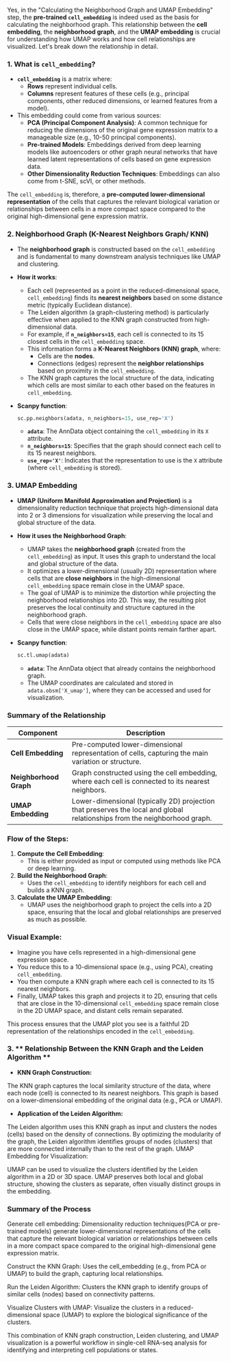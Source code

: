 Yes, in the "Calculating the Neighborhood Graph and UMAP Embedding" step, the **pre-trained `cell_embedding`** is indeed used as the basis for calculating the neighborhood graph. This relationship between the **cell embedding**, the **neighborhood graph**, and the **UMAP embedding** is crucial for understanding how UMAP works and how cell relationships are visualized. Let's break down the relationship in detail.

### 1. **What is `cell_embedding`?**
- **`cell_embedding`** is a matrix where:
  - **Rows** represent individual cells.
  - **Columns** represent features of these cells (e.g., principal components, other reduced dimensions, or learned features from a model).
- This embedding could come from various sources:
  - **PCA (Principal Component Analysis)**: A common technique for reducing the dimensions of the original gene expression matrix to a manageable size (e.g., 10-50 principal components).
  - **Pre-trained Models**: Embeddings derived from deep learning models like autoencoders or other graph neural networks that have learned latent representations of cells based on gene expression data.
  - **Other Dimensionality Reduction Techniques**: Embeddings can also come from t-SNE, scVI, or other methods.

The `cell_embedding` is, therefore, a **pre-computed lower-dimensional representation** of the cells that captures the relevant biological variation or relationships between cells in a more compact space compared to the original high-dimensional gene expression matrix.

### 2. **Neighborhood Graph (K-Nearest Neighbors Graph/ KNN)**
- The **neighborhood graph** is constructed based on the `cell_embedding` and is fundamental to many downstream analysis techniques like UMAP and clustering.
- **How it works**:
  - Each cell (represented as a point in the reduced-dimensional space, `cell_embedding`) finds its **nearest neighbors** based on some distance metric (typically Euclidean distance).
  - The Leiden algorithm (a graph-clustering method) is particularly effective when applied to the KNN graph constructed from high-dimensional data.
  - For example, if **`n_neighbors=15`**, each cell is connected to its 15 closest cells in the `cell_embedding` space.
  - This information forms a **K-Nearest Neighbors (KNN) graph**, where:
    - Cells are the **nodes**.
    - Connections (edges) represent the **neighbor relationships** based on proximity in the `cell_embedding`.
  - The KNN graph captures the local structure of the data, indicating which cells are most similar to each other based on the features in `cell_embedding`.

- **Scanpy function**:
  ```python
  sc.pp.neighbors(adata, n_neighbors=15, use_rep='X')
  ```
  - **`adata`**: The AnnData object containing the `cell_embedding` in its `X` attribute.
  - **`n_neighbors=15`**: Specifies that the graph should connect each cell to its 15 nearest neighbors.
  - **`use_rep='X'`**: Indicates that the representation to use is the `X` attribute (where `cell_embedding` is stored).

### 3. **UMAP Embedding**
- **UMAP (Uniform Manifold Approximation and Projection)** is a dimensionality reduction technique that projects high-dimensional data into 2 or 3 dimensions for visualization while preserving the local and global structure of the data.
- **How it uses the Neighborhood Graph**:
  - UMAP takes the **neighborhood graph** (created from the `cell_embedding`) as input. It uses this graph to understand the local and global structure of the data.
  - It optimizes a lower-dimensional (usually 2D) representation where cells that are **close neighbors** in the high-dimensional `cell_embedding` space remain close in the UMAP space.
  - The goal of UMAP is to minimize the distortion while projecting the neighborhood relationships into 2D. This way, the resulting plot preserves the local continuity and structure captured in the neighborhood graph.
  - Cells that were close neighbors in the `cell_embedding` space are also close in the UMAP space, while distant points remain farther apart.

- **Scanpy function**:
  ```python
  sc.tl.umap(adata)
  ```
  - **`adata`**: The AnnData object that already contains the neighborhood graph.
  - The UMAP coordinates are calculated and stored in `adata.obsm['X_umap']`, where they can be accessed and used for visualization.

### Summary of the Relationship

| **Component**          | **Description**                                                                                     |
|-----------------------|----------------------------------------------------------------------------------------------------|
| **Cell Embedding**    | Pre-computed lower-dimensional representation of cells, capturing the main variation or structure.  |
| **Neighborhood Graph**| Graph constructed using the cell embedding, where each cell is connected to its nearest neighbors. |
| **UMAP Embedding**    | Lower-dimensional (typically 2D) projection that preserves the local and global relationships from the neighborhood graph. |

### Flow of the Steps:

1. **Compute the Cell Embedding**:
   - This is either provided as input or computed using methods like PCA or deep learning.
2. **Build the Neighborhood Graph**:
   - Uses the `cell_embedding` to identify neighbors for each cell and builds a KNN graph.
3. **Calculate the UMAP Embedding**:
   - UMAP uses the neighborhood graph to project the cells into a 2D space, ensuring that the local and global relationships are preserved as much as possible.

### Visual Example:

- Imagine you have cells represented in a high-dimensional gene expression space.
- You reduce this to a 10-dimensional space (e.g., using PCA), creating `cell_embedding`.
- You then compute a KNN graph where each cell is connected to its 15 nearest neighbors.
- Finally, UMAP takes this graph and projects it to 2D, ensuring that cells that are close in the 10-dimensional `cell_embedding` space remain close in the 2D UMAP space, and distant cells remain separated.

This process ensures that the UMAP plot you see is a faithful 2D representation of the relationships encoded in the `cell_embedding`.

### 3. ** Relationship Between the KNN Graph and the Leiden Algorithm **

- **KNN Graph Construction:**

The KNN graph captures the local similarity structure of the data, where each node (cell) is connected to its nearest neighbors. This graph is based on a lower-dimensional embedding of the original data (e.g., PCA or UMAP).

- **Application of the Leiden Algorithm:**

The Leiden algorithm uses this KNN graph as input and clusters the nodes (cells) based on the density of connections.
By optimizing the modularity of the graph, the Leiden algorithm identifies groups of nodes (clusters) that are more connected internally than to the rest of the graph.
UMAP Embedding for Visualization:

UMAP can be used to visualize the clusters identified by the Leiden algorithm in a 2D or 3D space. UMAP preserves both local and global structure, showing the clusters as separate, often visually distinct groups in the embedding.

### Summary of the Process

Generate cell embedding:
Dimensionality reduction techniques(PCA or pre-trained models) generate lower-dimensional representations of the cells that capture the relevant biological variation or relationships between cells in a more compact space compared to the original high-dimensional gene expression matrix.

Construct the KNN Graph:
Uses the cell_embedding (e.g., from PCA or UMAP) to build the graph, capturing local relationships.

Run the Leiden Algorithm:
Clusters the KNN graph to identify groups of similar cells (nodes) based on connectivity patterns.

Visualize Clusters with UMAP:
Visualize the clusters in a reduced-dimensional space (UMAP) to explore the biological significance of the clusters.

This combination of KNN graph construction, Leiden clustering, and UMAP visualization is a powerful workflow in single-cell RNA-seq analysis for identifying and interpreting cell populations or states.
